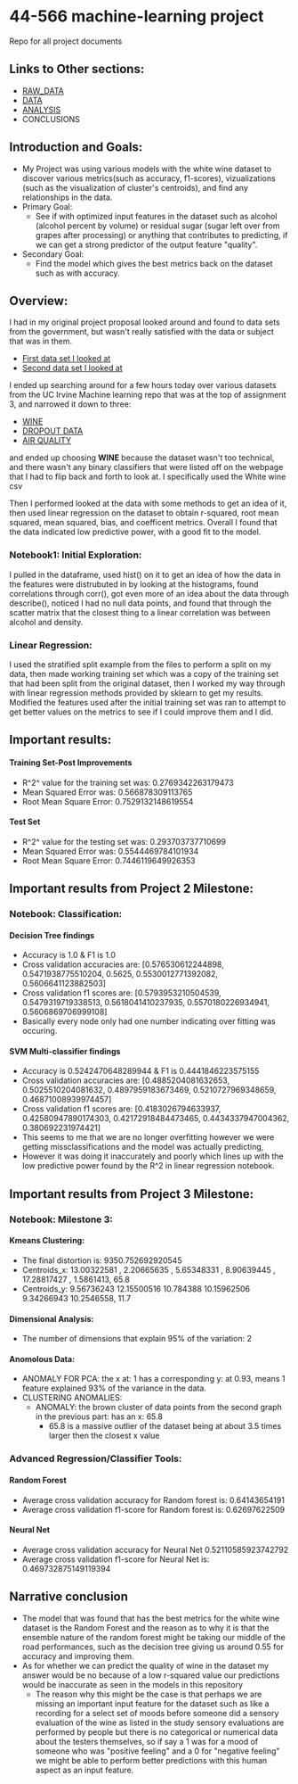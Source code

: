 # 44-566 machine-learning project
Repo for all project documents
## Links to Other sections:
- [RAW_DATA](RAW_DATA.md) 
- [DATA](DATA.md)
- [ANALYSIS](ANALYSIS.md)
- CONCLUSIONS
## Introduction and Goals:
- My Project was using various models with the white wine dataset to discover various metrics(such as accuracy, f1-scores), vizualizations (such as the visualization of cluster's centroids), and find any relationships in the data. 
- Primary Goal:
  - See if with optimized input features in the dataset such as alcohol (alcohol percent by volume) or residual sugar (sugar left over from grapes after processing) or anything that contributes to predicting, if we can get a strong predictor of the output feature "quality".
- Secondary Goal:
  - Find the model which gives the best metrics back on the dataset such as with accuracy.


## Overview:
 I had in my original project proposal looked around and found to data sets from the government, but wasn't really satisfied with the data or subject that was in them.
- [First data set I looked at](https://www.census.gov/data/tables/2023/demo/income-poverty/p60-279.html)
- [ Second data set I looked at](https://www.census.gov/topics/families/marriage-and-divorce/data/tables.2022.List_1621025217.html#list-tab-List_1621025217)

I ended up searching around for a few hours today over various datasets from the UC Irvine Machine learning repo that was at the top of assignment 3, and narrowed it down to three:
- [WINE](https://archive.ics.uci.edu/dataset/186/wine+quality)
- [DROPOUT DATA](https://archive.ics.uci.edu/dataset/697/predict+students+dropout+and+academic+success)
- [AIR QUALITY](https://archive.ics.uci.edu/dataset/360/air+quality)

and ended up choosing **WINE** because the dataset wasn't too technical, and there wasn't any binary classifiers that were listed off on the webpage that I had to flip back and forth to look at. I specifically used the White wine csv

Then I performed looked at the data with some methods to get an idea of it, then used linear regression on the dataset to obtain r-squared, root mean squared, mean squared, bias, and coefficent metrics.
Overall I found that the data indicated low predictive power, with a good fit to the model.

### Notebook1: Initial Exploration:
I pulled in the dataframe, used hist() on it to get an idea of how the data in the features were distrubuted in by looking at the histograms, found correlations through corr(), got even more of an idea about the data through describe(), noticed I had no null data points, and found that through the scatter matrix that the closest thing to a linear correlation was between alcohol and density.

### Linear Regression:
I used the stratified split example from the files to perform a split on my data, then made working training set which was a copy of the training set that had been split from the original dataset, then I worked my way through with linear regression methods provided by sklearn to get my results. Modified the features used after the initial training set was ran to attempt to get better values on the metrics to see if I could improve them and I did.

## Important results:

#### Training Set-Post Improvements
- R^2^ value for the training set was:  0.2769342263179473
- Mean Squared Error was: 0.566878309113765
- Root Mean Square Error: 0.7529132148619554
  
#### Test Set
- R^2^ value for the testing set was: 0.293703737710699
- Mean Squared Error was: 0.5544469784101934
- Root Mean Square Error:  0.7446119649926353

## Important results from Project 2 Milestone:

### Notebook: Classification: 

#### Decision Tree findings
- Accuracy is  1.0 & F1 is  1.0
-  Cross validation accuracies are:  [0.576530612244898, 0.5471938775510204, 0.5625, 0.5530012771392082, 0.5606641123882503]
-  Cross validation f1 scores  are:  [0.5793953210504539, 0.5479319719338513, 0.5618041410237935, 0.5570180226934941, 0.5606869706999108]
- Basically every node only had one number indicating over fitting was occuring.

#### SVM Multi-classifier findings
- Accuracy is  0.5242470648289944 & F1 is  0.4441846223575155
- Cross validation accuracies are:  [0.4885204081632653, 0.5025510204081632, 0.4897959183673469, 0.5210727969348659, 0.46871008939974457]
- Cross validation f1 scores  are:  [0.4183026794633937, 0.42580947890174303, 0.42172918484473465, 0.4434337947004362, 0.380692231974421]
- This seems to me that we are no longer overfitting however we were getting missclassifications and the model was actually predicting,
- However it was doing it inaccurately and poorly which lines up with the low predictive power found by the R^2 in linear regression notebook.

## Important results from Project 3 Milestone:

### Notebook: Milestone 3:
#### Kmeans Clustering:
- The final distortion is: 9350.752692920545
- Centroids_x: 13.00322581 , 2.20665635 , 5.65348331 , 8.90639445 , 17.28817427 , 1.5861413, 65.8
- Centroids_y: 9.56736243 12.15500516 10.784388 10.15962506 9.34266943 10.2546558, 11.7
#### Dimensional Analysis:
- The number of dimensions that explain 95% of the variation:  2
#### Anomolous Data:
- ANOMALY FOR PCA: the x at: 1 has a corresponding y: at 0.93, means 1 feature explained 93% of the variance in the data.
- CLUSTERING ANOMALIES:
  - ANOMALY: the brown cluster of data points from the second graph in the previous part: has an x: 65.8
    - 65.8 is a massive outlier of the dataset being at about 3.5 times larger then the closest x value
### Advanced Regression/Classifier Tools:
#### Random Forest 
- Average cross validation accuracy for Random forest is: 0.64143654191
- Average cross validation f1-score for Random forest is: 0.62697622509
#### Neural Net
- Average cross validation accuracy for Neural Net 0.52110585923742792
- Average cross validation f1-score for Neural Net is: 0.469732875149119394

## Narrative	conclusion
- The model that was found that has the best metrics for the white wine dataset is the Random Forest and the reason as to why it is that the ensemble nature of the random forest might be taking our middle of the road performances, such as the decision tree giving us around 0.55 for accuracy and improving them.
- As for whether we can predict the quality of wine in the dataset my answer would be no because of a low r-squared value our predictions would be inaccurate as seen in the models in this repository
  - The reason why this might be the case is that perhaps we are missing an important input feature for the dataset such as like a recording for a select set of moods before someone did a sensory evaluation of the wine as listed in the study sensory evaluations are performed by people but there is no categorical or numerical data about the testers themselves, so if say a 1 was for a mood of someone who was "positive feeling" and a 0 for "negative feeling" we might be able to perform better predictions with this human aspect as an input feature.

